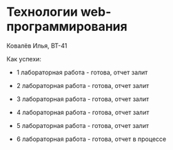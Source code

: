 # Технологии web-программирования
 
 Ковалёв Илья, ВТ-41
 
 Как успехи:

 * 1 лабораторная работа - готова, отчет залит

 * 2 лабораторная работа - готова, отчет залит

 * 3 лабораторная работа - готова, отчет залит

 * 4 лабораторная работа - готова, отчет залит
 
 * 5 лабораторная работа - готова, отчет залит
 
 * 6 лабораторная работа - готова, отчет в процессе

